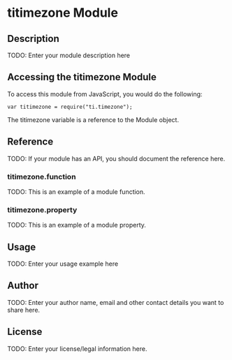 # titimezone Module

## Description

TODO: Enter your module description here

## Accessing the titimezone Module

To access this module from JavaScript, you would do the following:

    var titimezone = require("ti.timezone");

The titimezone variable is a reference to the Module object.

## Reference

TODO: If your module has an API, you should document
the reference here.

### titimezone.function

TODO: This is an example of a module function.

### titimezone.property

TODO: This is an example of a module property.

## Usage

TODO: Enter your usage example here

## Author

TODO: Enter your author name, email and other contact
details you want to share here.

## License

TODO: Enter your license/legal information here.
